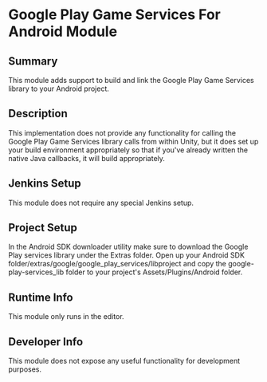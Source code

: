 Google Play Game Services For Android Module
=============

## Summary

This module adds support to build and link the Google Play Game Services library to your Android project.

## Description

This implementation does not provide any functionality for calling the Google Play Game Services library calls from within Unity, but it does set up your build environment appropriately so that if you've already written the native Java callbacks, it will build appropriately.

## Jenkins Setup

This module does not require any special Jenkins setup.

## Project Setup

In the Android SDK downloader utility make sure to download the Google Play services library under the Extras folder.  Open up your Android SDK folder/extras/google/google_play_services/libproject and copy the google-play-services_lib folder to your project's Assets/Plugins/Android folder.

## Runtime Info

This module only runs in the editor.

## Developer Info

This module does not expose any useful functionality for development purposes.